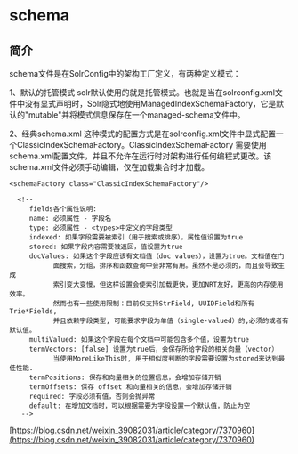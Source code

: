 # schema

## 简介

schema文件是在SolrConfig中的架构工厂定义，有两种定义模式：

1、默认的托管模式
solr默认使用的就是托管模式。也就是当在solrconfig.xml文件中没有显式声明<schemaFactory/>时，Solr隐式地使用ManagedIndexSchemaFactory，它是默认的"mutable"并将模式信息保存在一个managed-schema文件中。

2、经典schema.xml
这种模式的配置方式是在solrconfig.xml文件中显式配置一个ClassicIndexSchemaFactory。ClassicIndexSchemaFactory 需要使用schema.xml配置文件，并且不允许在运行时对架构进行任何编程式更改。该schema.xml文件必须手动编辑，仅在加载集合时才加载。
```
<schemaFactory class="ClassicIndexSchemaFactory"/>
```



```
  <!-- 
     fields各个属性说明:
     name: 必须属性 - 字段名
     type: 必须属性 - <types>中定义的字段类型 
     indexed: 如果字段需要被索引（用于搜索或排序），属性值设置为true
     stored: 如果字段内容需要被返回，值设置为true
     docValues: 如果这个字段应该有文档值（doc values），设置为true。文档值在门
           面搜索，分组，排序和函数查询中会非常有用。虽然不是必须的，而且会导致生成
           索引变大变慢，但这样设置会使索引加载更快，更加NRT友好，更高的内存使用效率。
           然而也有一些使用限制：目前仅支持StrField, UUIDField和所有 Trie*Fields, 
           并且依赖字段类型, 可能要求字段为单值（single-valued）的,必须的或者有默认值。
     multiValued: 如果这个字段在每个文档中可能包含多个值，设置为true
     termVectors: [false] 设置为true后，会保存所给字段的相关向量（vector）
           当使用MoreLikeThis时, 用于相似度判断的字段需要设置为stored来达到最佳性能.
     termPositions: 保存和向量相关的位置信息，会增加存储开销 
     termOffsets: 保存 offset 和向量相关的信息，会增加存储开销
     required: 字段必须有值，否则会抛异常
     default: 在增加文档时，可以根据需要为字段设置一个默认值，防止为空
   -->
```

[https://blog.csdn.net/weixin_39082031/article/category/7370960](https://blog.csdn.net/weixin_39082031/article/category/7370960)
